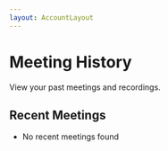 ```yaml
---
layout: AccountLayout
---
```


# Meeting History

View your past meetings and recordings.

## Recent Meetings

- No recent meetings found
